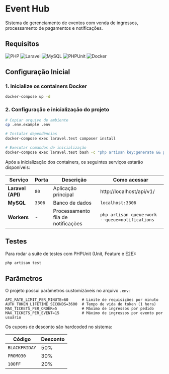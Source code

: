 # Event Hub

Sistema de gerenciamento de eventos com venda de ingressos, processamento de pagamentos e notificações.

## Requisitos

![PHP](https://img.shields.io/badge/PHP-8.4-777BB4?style=flat&logo=php&logoColor=white) ![Laravel](https://img.shields.io/badge/Laravel-12.0-FF2D20?style=flat&logo=laravel&logoColor=white) ![MySQL](https://img.shields.io/badge/MySQL-8.0-4479A1?style=flat&logo=mysql&logoColor=white) ![PHPUnit](https://img.shields.io/badge/PHPUnit-11.5.3-3C9CD7?style=flat&logo=php&logoColor=white) ![Docker](https://img.shields.io/badge/Docker-Required-2496ED?style=flat&logo=docker&logoColor=white)

## Configuração Inicial

### 1. Inicialize os containers Docker

```bash
docker-compose up -d
```

### 2. Configuração e inicialização do projeto

```bash
# Copiar arquivo de ambiente
cp .env.example .env

# Instalar dependências
docker-compose exec laravel.test composer install

# Executar comandos de inicialização
docker-compose exec laravel.test bash -c "php artisan key:generate && php artisan migrate && php artisan db:seed && php artisan migrate --env=testing"
```

Após a inicialização dos containers, os seguintes serviços estarão disponíveis:

| Serviço | Porta | Descrição                          | Como acessar |
|---------|-------|------------------------------------|--------------|
| **Laravel (API)** | `80` | Aplicação principal                | http://localhost/api/v1/ |
| **MySQL** | `3306` | Banco de dados                     | `localhost:3306` |
| **Workers** | - | Processamento fila de notificações | `php artisan queue:work --queue=notifications` |

## Testes

Para rodar a suíte de testes com PHPUnit (Unit, Feature e E2E):

```bash
php artisan test
```

## Parâmetros

O projeto possui parâmetros customizáveis no arquivo `.env`:

```env
API_RATE_LIMIT_PER_MINUTE=60      # Limite de requisições por minuto
AUTH_TOKEN_LIFETIME_SECONDS=3600  # Tempo de vida do token (1 hora)
MAX_TICKETS_PER_ORDER=5           # Máximo de ingressos por pedido
MAX_TICKETS_PER_EVENT=15          # Máximo de ingressos por evento por usuário
```

Os cupons de desconto são hardcoded no sistema:

| Código | Desconto |
|--------|----------|
| `BLACKFRIDAY` | 50% |
| `PROMO30` | 30% |
| `10OFF` | 20% |
